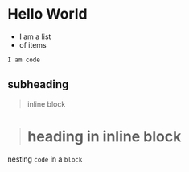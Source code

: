 # Hello World


- I am a list
- of items

`I am code`

## subheading 

> inline block

> # heading in inline block


nesting `code` in a `block`